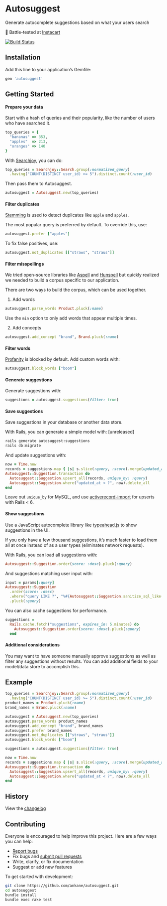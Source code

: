 # Autosuggest

Generate autocomplete suggestions based on what your users search

:tangerine: Battle-tested at [Instacart](https://www.instacart.com/opensource)

[![Build Status](https://github.com/ankane/autosuggest/workflows/build/badge.svg?branch=master)](https://github.com/ankane/autosuggest/actions)

## Installation

Add this line to your application’s Gemfile:

```ruby
gem 'autosuggest'
```

## Getting Started

#### Prepare your data

Start with a hash of queries and their popularity, like the number of users who have searched it.

```ruby
top_queries = {
  "bananas" => 353,
  "apples"  => 213,
  "oranges" => 140
}
```

With [Searchjoy](https://github.com/ankane/searchjoy), you can do:

```ruby
top_queries = Searchjoy::Search.group(:normalized_query)
  .having("COUNT(DISTINCT user_id) >= 5").distinct.count(:user_id)
```

Then pass them to Autosuggest.

```ruby
autosuggest = Autosuggest.new(top_queries)
```

#### Filter duplicates

[Stemming](https://en.wikipedia.org/wiki/Stemming) is used to detect duplicates like `apple` and `apples`.

The most popular query is preferred by default.  To override this, use:

```ruby
autosuggest.prefer ["apples"]
```

To fix false positives, use:

```ruby
autosuggest.not_duplicates [["straws", "straus"]]
```

#### Filter misspellings

We tried open-source libraries like [Aspell](http://aspell.net) and [Hunspell](http://hunspell.sourceforge.net/) but quickly realized we needed to build a corpus specific to our application.

There are two ways to build the corpus, which can be used together.

1. Add words

  ```ruby
  autosuggest.parse_words Product.pluck(:name)
  ```

  Use the `min` option to only add words that appear multiple times.

2. Add concepts

  ```ruby
  autosuggest.add_concept "brand", Brand.pluck(:name)
  ```

#### Filter words

[Profanity](https://github.com/tjackiw/obscenity/blob/master/config/blacklist.yml) is blocked by default. Add custom words with:

```ruby
autosuggest.block_words ["boom"]
```

#### Generate suggestions

Generate suggestions with:

```ruby
suggestions = autosuggest.suggestions(filter: true)
```

#### Save suggestions

Save suggestions in your database or another data store.

With Rails, you can generate a simple model with: [unreleased]

```sh
rails generate autosuggest:suggestions
rails db:migrate
```

And update suggestions with:

```ruby
now = Time.now
records = suggestions.map { |s| s.slice(:query, :score).merge(updated_at: now) }
Autosuggest::Suggestion.transaction do
  Autosuggest::Suggestion.upsert_all(records, unique_by: :query)
  Autosuggest::Suggestion.where("updated_at < ?", now).delete_all
end
```

Leave out `unique_by` for MySQL, and use [activerecord-import](https://github.com/zdennis/activerecord-import) for upserts with Rails < 6.

#### Show suggestions

Use a JavaScript autocomplete library like [typeahead.js](https://github.com/twitter/typeahead.js) to show suggestions in the UI.

If you only have a few thousand suggestions, it’s much faster to load them all at once instead of as a user types (eliminates network requests).

With Rails, you can load all suggestions with:

```ruby
Autosuggest::Suggestion.order(score: :desc).pluck(:query)
```

And suggestions matching user input with:

```ruby
input = params[:query]
Autosuggest::Suggestion
  .order(score: :desc)
  .where("query LIKE ?", "%#{Autosuggest::Suggestion.sanitize_sql_like(input.downcase)}%")
  .pluck(:query)
```

You can also cache suggestions for performance.

```ruby
suggestions =
  Rails.cache.fetch("suggestions", expires_in: 5.minutes) do
    Autosuggest::Suggestion.order(score: :desc).pluck(:query)
  end
```

#### Additional considerations

You may want to have someone manually approve suggestions as well as filter any suggestions without results. You can add additional fields to your model/data store to accomplish this.

## Example

```ruby
top_queries = Searchjoy::Search.group(:normalized_query)
  .having("COUNT(DISTINCT user_id) >= 5").distinct.count(:user_id)
product_names = Product.pluck(:name)
brand_names = Brand.pluck(:name)

autosuggest = Autosuggest.new(top_queries)
autosuggest.parse_words product_names
autosuggest.add_concept "brand", brand_names
autosuggest.prefer brand_names
autosuggest.not_duplicates [["straws", "straus"]]
autosuggest.block_words ["boom"]

suggestions = autosuggest.suggestions(filter: true)

now = Time.now
records = suggestions.map { |s| s.slice(:query, :score).merge(updated_at: now) }
Autosuggest::Suggestion.transaction do
  Autosuggest::Suggestion.upsert_all(records, unique_by: :query)
  Autosuggest::Suggestion.where("updated_at < ?", now).delete_all
end
```

## History

View the [changelog](https://github.com/ankane/autosuggest/blob/master/CHANGELOG.md)

## Contributing

Everyone is encouraged to help improve this project. Here are a few ways you can help:

- [Report bugs](https://github.com/ankane/autosuggest/issues)
- Fix bugs and [submit pull requests](https://github.com/ankane/autosuggest/pulls)
- Write, clarify, or fix documentation
- Suggest or add new features

To get started with development:

```sh
git clone https://github.com/ankane/autosuggest.git
cd autosuggest
bundle install
bundle exec rake test
```
